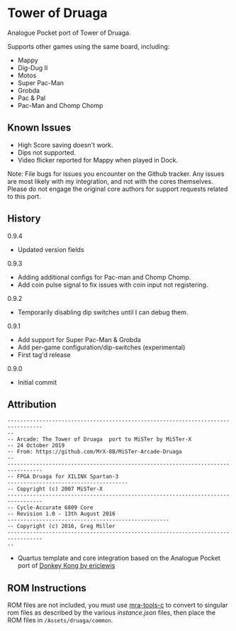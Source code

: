 # Tower of Druaga

Analogue Pocket port of Tower of Druaga.

Supports other games using the same board, including:

* Mappy
* Dig-Dug II
* Motos
* Super Pac-Man
* Grobda
* Pac & Pal
* Pac-Man and Chomp Chomp

## Known Issues

* High Score saving doesn't work.
* Dips not supported.
* Video flicker reported for Mappy when played in Dock.

Note:  File bugs for issues you encounter on the Github tracker.  Any issues are most likely with my integration, and not with the cores themselves.  Please do not engage the original core authors for support requests related to this port.

## History 

0.9.4
* Updated version fields 

0.9.3
* Adding additional configs for Pac-man and Chomp Chomp.
* Add coin pulse signal to fix issues with coin input not registering.

0.9.2
* Temporarily disabling dip switches until I can debug them.

0.9.1
* Add support for Super Pac-Man & Grobda
* Add per-game configuration/dip-switches (experimental)
* First tag'd release

0.9.0
* Initial commit

## Attribution

```
---------------------------------------------------------------------------------
-- 
-- Arcade: The Tower of Druaga  port to MiSTer by MiSTer-X
-- 24 October 2019
-- From: https://github.com/MrX-8B/MiSTer-Arcade-Druaga
-- 
---------------------------------------------------------------------------------
-- FPGA Druaga for XILINX Spartan-3
--------------------------------------
-- Copyright (c) 2007 MiSTer-X
---------------------------------------------------------------------------------
-- Cycle-Accurate 6809 Core
-- Revision 1.0 - 13th August 2016
---------------------------------------------------
-- Copyright (c) 2016, Greg Miller
---------------------------------------------------------------------------------
-- 
```

-  Quartus template and core integration based on the Analogue Pocket port of [Donkey Kong by ericlewis](https://github.com/ericlewis/openFPGA-DonkeyKong)

## ROM Instructions

ROM files are not included, you must use [mra-tools-c](https://github.com/sebdel/mra-tools-c/) to convert to singular rom files as described by the various _instance.json_ files, then place the ROM files in `/Assets/druaga/common`.
